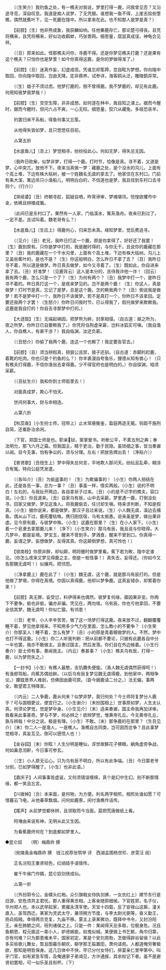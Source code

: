 <!-- { "loadSidebar": true } -->
　　（〔生笑介〕我钓鱼之处，有一樵夫对我说，梦里打得一鹿，问我曾见否？又沿途寻觅，深自叹息。我道是痴人说梦，了无凭据。谁想我一鱼不得，上崖去拾些堕樵，偶然就蕉叶下，见一死鹿在隍中。所以拿来在此。也不知那人是梦是真？） 

　　【前腔】〔生〕他非熊成象，我获麟如响。任他秦鹿存亡，那论楚弓得丧。且凭将横来，且凭将横来，好似功收鹬蚌，巧张罟网。细思量，腐鼠真成误，神龟合见祥。 

　　（〔旦〕原来如此。怪那樵夫问你，寻鹿不得。还是你梦见樵夫打鹿？还是果有这个樵夫？只怕你也是梦里！如今你真得这鹿，是你的梦做得准了。） 

　　【前腔】〔旦〕迷真作妄，幻虚成诳。凭谁忘却筌蹄，忽自眩为梦想。你向隍中取回，你向隍中取回，岂由天降，定非鼎养。试参详，海客鸥从泛，雕陵鹊异常。 

　　（〔生〕娘子不须过虑。他梦打鹿的，倒不曾得鹿。我不梦鹿的，却见有此鹿。何用知彼梦我梦哉！） 

　　【前腔】〔生〕空空生障，非非成想。如何逐在林中，我自知之濠上。据而今醒时，据而今醒时，但问六占不爽，一心无枉。细思量，狡穴从藏兔，多岐恐丧羊。 

　　钓罢归来不系船，得鱼何事又忘筌。 

　　从他得失皆如梦，且只悠悠任目前。 

　　△第五折 

　　【水底鱼儿】〔丑上〕梦觉相寻，纷纷役此心。何如无梦，得失总无因。 

　　（我昨日砍柴，似梦非梦，打得一个鹿。打时节，恰像是真。寻不着，又道是梦。心中突兀，放他不下。夜来当真做一梦：藏鹿之处，是个没水的沟儿，上面有个高土堆，下边有株大枯树，被一个姓魏名无虞的拿去了。他家住在东村口。门前有条大溪，篱边吊只小渔船儿，明明白白的，不信道也是梦。我且径到东村口去寻则个。〔行介〕） 

　　【哭岐婆】〔丑〕终朝寻趁，狐疑自哂，昨宵谛审，梦魂堪讯。怆惶欲攫市中金，依稀且辨楼成蜃。 

　　（此间已是东村口了。果然有一人家，门临溪水，篱系渔舟。夜来已到过了，一定不差。且试叫着。魏老哥有么？） 

　　【水底鱼儿】〔生应上〕得鹿何心，归来恐未真。缘知梦里，觉后费追寻。 

　　（〔见介〕〔丑〕老兄，我昨日打这一个鹿，原是你拿得了。好好还了我罢！〔生〕鹿到原有。只你是梦中打的，我是醒时得的，与你无干。且说你的鹿藏在那里？〔丑〕我的鹿藏在一个干水沟里，上面有个高土堆，下边有株大枯树。沟儿上又盖些蕉叶的，是也不是？〔生〕你这般明白，怎么昨日不拿了去？〔丑〕我昨日寻不着，所以道是做梦。昨日真去做梦，如今又寻着了。〔生〕既如此，你自进来拿了去。〔丑〕好准梦！〔见鹿背云〕这人是本分的，且待我诈他一诈！〔回云〕我有两个鹿，怎么只是一个了？〔生〕为何有两个？〔丑〕我梦中打一个，是昨日寻不着的。昨日真打这一个，是夜来梦见的。岂不是两个鹿！〔生〕你这人，真是做梦！打时节是真，忘记了是梦，总是这个鹿。怎的赖我两个？〔丑〕倒说我是做梦！若不是梦中打一个，我昨日不该做梦。若不是真打一个，你昨日不该拿回。定要还我两个才罢！〔生怒介〕你昨日问我时节，已认得我了，假托做梦来欺赖我。这鹿是我自打的！你自去寻那梦中打的。） 

　　【大迓鼓】〔生〕无端起祸因，把梦熊为衅，封豕相侵。（自古道：昼之所为，夜之所梦。你昨日已自要赖我了。）你凭将刍狗虚来窘，岂料冰狐实可嗔。（我自渔人，你自樵人，有甚干涉？）我自临渊，汝还负薪。 

　　（〔丑怒介〕你偷了我两个鹿，连这一个也赖了！我定要告官去。） 

　　【前腔】〔丑〕须当辨假真，把狙公且禁，狼子还驯。（自古道：赤脚的赶鹿，着靴的吃肉。你也只是个钓鱼的么？）你羊裘漫自夸鱼乐，狸德从知有兽心！（只有樵夫打得鹿，不信你渔翁去拿得鹿。少不得官府也是明白的。）你自探渊，咱须采薪。 

　　（〔丑扯生介〕我和你到士师衙里去！） 

　　对面真成梦，欺心不怕天。 

　　世间何事大，财与命相连。 

　　△第六折 

　　【秋蕊香】〔小生扮士师，冠带上〕止水常悬衡鉴，盈庭两造无冤。钩距不施刑自简，还看卧治余闲。 

　　（下官，郑国士师是也。职亲狱，案掌爰书。听断公平，不紊五刑之典；奉法明允，那飞六月之霜。但我国主，精于吏治，勤于民隐。虽琐细之事，皆当奏谳以闻。目今无事，怕有争讼的，须与分理。左右！把放告牌出去！〔净贴介〕） 

　　【普贤歌】〔丑扭生上〕梦中得失总何言，平地欺人那问天。纷纭且乱牵，糊涂合有冤。特向公庭凭发遣。 

　　（〔各叫介〕〔丑〕为偷盗事的！〔生〕为欺骗事的！〔小生〕你两人扭结在此，还是各告一事，总为一事？〔丑〕事虽一样，情实两般。〔小生〕说的不明白！左右的，与我扯开两边，各自拿状子过来。〔丑〕小的是不识字的樵夫，容口说。〔小生〕你且道来。〔丑〕自家乌有辰，山中去采薪。梦里遇一鹿，打倒没处寻。回家又做梦。梦见这渔人。将我鹿偷去，任讨却生嗔。特来求判断，不知是假真。〔小生〕据你说来，都是做梦。那汉子且过来说。〔生〕小人魏无虞，溪边去捕鱼。偶从山下过，鹿死覆枯株。携归刚信宿，乌有太痴愚。说来虽是梦，做出果非虚。见今原有鹿，与彼梦中殊。〔小生〕这鹿在那里？〔生〕在小人家下。〔小生〕着一个皂隶去拿那鹿儿来！〔净下〕〔小生笑介〕那乌有辰，我且说与你晓得。大凡梦中，都是妄境。梦宝玉，醒来不曾到手。梦酒食，醒来不曾到口。你真得一鹿，妄谓之梦。妄想做梦，反得其真。你这颠倒梦想，真可怜也！） 

　　【锁南枝】你原非醉，却似颠，明将醒时做梦里看。蕉下若为畋，隍中定谁见。（你怎么夜来又梦见得鹿之主，倒是一桩怪事！）真失去，妄得还。（你如今又告那魏无虞呵！）似攘鸡，把邻怨。 

　　（〔净拿鹿上〕鹿在此了！〔小生〕魏无虞，这个鹿，就是那乌有辰打的。但是他做了梦境，你得在真境。你固以真得鹿，他却以梦争鹿。这真妄错杂，却累着你来！） 

　　【前腔】真无罪，妄受愆，料伊得来也偶然。彼梦复何缘，寤因果非变。你两下不要争。偷也非偷，骗亦非骗。凭见在，两勿喧。乌有辰，你也亏他拿回，不要全信其梦。魏无虞呵！你似亡猿，有邻患！ 

　　（〔丑〕老爷，小人辛辛苦苦，做了这一场梦打得这鹿。夜来放不过，翻翻覆覆睡不着，梦见他拿得来。不知用多少气力在里面，怎么教小的不要争？〔小生笑介〕你那呆人！睡不着，怎么有梦？〔丑〕小的原是青着眼做梦的人。不然，梦中也打不得这鹿。〔小生〕你二人听我判断：把从前都不要论，只据有此鹿各自中分一半也罢。我亦不敢做主。且奏过国主，然后发落。你们且在外边候着。〔小生行奏介〕臣士师有事，奏闻我主。〔内云〕奏甚事？〔小生〕樵夫乌有辰，打得一鹿，以为梦而失之。） 

　　【一封书】〔小生〕有樵人最憨，击饥麛失便旋。（渔人魏无虞偶然获得呵！）有渔郎驾船，向蕉苏偶给鲜。（以后乌有辰复梦见魏无虞得鹿，到他家中，两相争论。）朦胧景界人难剖，仿佛因由鹿可原。（臣今据鹿请二分之。）法无偏，事两全，敢望君王特降宣。 

　　（〔内云〕二人争鹿，鹿从何来？似梦非梦，竟归何处？今士师将复梦分人鹿乎？可与国相更议，便宜行之。〔小生谢介〕〔末扮国相上〕世事原如梦，人生太认真。何须论梦觉，觉是梦中身。〔小生见介〕〔末〕适来奏谳，国主命我再加详审。我看来此事甚奇。梦与不梦，何必辨之！欲辨梦觉，惟黄帝孔丘。今无黄帝孔丘，孰与辨哉！中分之说，极是有理。〔小生〕不敢。〔末〕那争鹿的在那里？〔生丑见介〕〔末〕你二人一是渔人，一是樵人。渔樵自古同类，岂可因而忿争？且此事梦觉相寻，真妄互见，倒可以感悟人也！） 

　　【金谷园】〔末〕你眩！人生分明是睡仙，诨世故黟花子佛眼。蜗角虚劳争战，何如鼻息沏鼾，今日事可参玄。 

　　（〔生〕小人原无讼心。只为乌有辰不明白，所以有此争端。〔丑〕今日蒙老爷分剖，已如梦得醒了。〔小生〕也非此语。） 

　　【嘉庆子】人间事事皆虚诞，又何须错误缠绵，真个是幻中生幻。剖不断那情缘，都一笑且忘言。 

　　【川拨棹】〔合〕本来面，是何物，为方便。利名两字相煎，相煎处谁如愿？可惜暮云飞电，从他春草飘烟。问何如鹿豕，闲付渔樵作话传。 

　　【尾声】从前梦觉都休辨，且领取而今当面。莫把荒唐做纸上看。 

　　阿堵由来说有神，无明从此又生因。 

　　为看蕉鹿终何在？到底都如梦里人。

●昆仑奴　　（明）梅鼎祚 撰 

　　（宛陵禹金梅鼎祚 撰　钱江叔荐张鹗举 评　西湖孟图杨世珍、彦雯汪  阅） 

　　正名汾阳王重贤轻色，红绡妓手语情传。 

　　崔千牛侯门作婿，昆仑奴剑侠成仙。 

　　△第一折 

　　（〔外扮郭令公，金幞头红袍。众引旗戟女侍执剑拂，一女衣红上〕建节东行是旧游，安危须共主君忧。郡人重得黄丞相，上客亲随郭细侯。下官姓郭，名子仪，华州郑人也。本以武举起家，累擢永清军使。天宝十四载，反了安禄山这厮，潼关直入，圣驾西迁。某家为灵武太守，兼领朔方节度，与李太尉光弼等，奋义勤王，扬兵捣贼。幸得两京克复，九庙不移。蒙主上录某微功，既拜中书令，又封汾阳王。亲在肺腑之间，班列诸侯之上。只是一件：某闻得天忌多取，位极身危。况且鱼朝恩、程元振这一辈小人，妒贤嫉能，如鬼似蜮。某便做上书乞骸，角巾归第，亦有何难？只为那患难未平，国家初定，某是个安刘周勃，怎做得辟谷留侯？以此多买些歌儿舞女，暂且图暮乐朝欢，聊学那王翦置田，萧何请苑。人都道俺穷奢极欲，那知是明哲保身。这几日体中不快，早已分付女侍们，排宴亲仁里甲第中。叫牙门官，如有紧急军情，及俺通家子弟谒见，方许通报，其余权记下者。虽不是避贤初罢相，可一似乐圣且衔杯。〔下〕 

